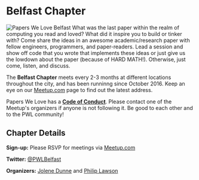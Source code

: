 # Belfast Chapter

![Papers We Love Belfast](https://secure.meetupstatic.com/photos/event/a/1/2/8/highres_455261256.jpeg) What was the last paper within the realm of computing you read and loved? What did it inspire you to build or tinker with? Come share the ideas in an awesome academic/research paper with fellow engineers, programmers, and paper-readers. Lead a session and show off code that you wrote that implements these ideas or just give us the lowdown about the paper (because of HARD MATH!). Otherwise, just come, listen, and discuss.

The **Belfast Chapter** meets every 2-3 months at different locations throughout the city, and has been runninng since October 2016. Keep an eye on our [Meetup.com](http://www.meetup.com/papers-we-love-Belfast/) page to find out the latest address.

Papers We Love has a **[Code of Conduct](https://github.com/papers-we-love/papers-we-love/blob/master/CODE_OF_CONDUCT.md)**. Please contact one of the Meetup's organizers if anyone is not following it. Be good to each other and to the PWL community!

## Chapter Details

**Sign-up:** Please RSVP for meetings via <a href="http://www.meetup.com/papers-we-love-Belfast/">Meetup.com</a>

**Twitter:** <a href="https://twitter.com/PWLBelfast">@PWLBelfast</a>

**Organizers:** <a href="https://twitter.com/jolenedunne">Jolene Dunne</a> and <a href="https://twitter.com/PLawsonGuitar">Philip Lawson</a>

